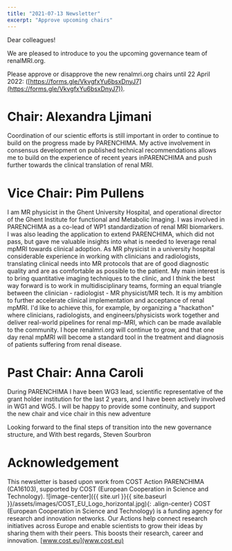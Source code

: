 ```yaml
---
title: "2021-07-13 Newsletter"
excerpt: "Approve upcoming chairs"
---
```


Dear colleagues!

We are pleased to introduce to you the upcoming governance team of renalMRI.org. 

Please approve or disapprove the new renalmri.org chairs until 22 April 2022: 
([https://forms.gle/VkvgfxYu6bsxDnyJ7](https://forms.gle/VkvgfxYu6bsxDnyJ7)).

# Chair: Alexandra Ljimani
Coordination of our scientic efforts is still important in order to continue to build on the progress made by PARENCHIMA. My active involvement in consensus development on published technical recommendations allows me to build on the experience of recent years inPARENCHIMA and push further towards the clinical translation of renal MRI. 

# Vice Chair: Pim Pullens
I am MR physicist in the Ghent University Hospital, and operational director of the Ghent Institute for functional and Metabolic Imaging. I was involved in PARENCHIMA as a co-lead of WP1 standardization of renal MRI biomarkers. I was also leading the application to extend PARENCHIMA, which did not pass, but gave me valuable insights into what is needed to leverage renal mpMRI towards clinical adoption.
As MR physicist in a university hospital considerable experience in working with clinicians and radiologists, translating clinical needs into MR protocols that are of good diagnostic quality and are as comfortable as possible to the patient. My main interest is to bring quantitative imaging techniques to the clinic, and I think the best way forward is to work in multidisciplinary teams, forming an equal triangle between the clinician - radiologist - MR physicist/MR tech.
It is my ambition to further accelerate clinical implementation and acceptance of renal mpMRI. I'd like to achieve this, for example, by organizing a "hackathon" where clinicians, radiologists, and engineers/physicists work together and deliver real-world pipelines for renal mp-MRI, which can be made available to the community.
I hope renalmri.org will continue to grow, and that one day renal mpMRI will become a standard tool in the treatment and diagnosis of patients suffering from renal disease.

# Past Chair: Anna Caroli
During PARENCHIMA I have been WG3 lead, scientific representative of the grant holder institution for the last 2 years, and I have been actively involved in WG1 and WG5. I will be happy to provide some continuity, and support the new chair and vice chair in this new adventure

Looking forward to the final steps of transition into the new governance structure, and
With best regards,
Steven Sourbron

# Acknowledgement
This newsletter is based upon work from COST Action PARENCHIMA (CA16103), supported by COST (European Cooperation in Science and Technology). 
![image-center]({{ site.url }}{{ site.baseurl }}/assets/images/COST_EU_Logo_horizontal.jpg){: .align-center}
COST (European Cooperation in Science and Technology) is a funding agency for research and innovation networks. Our Actions help connect research initiatives across Europe and enable scientists to grow their ideas by sharing them with their peers. This boosts their research, career and innovation. [www.cost.eu](www.cost.eu)
